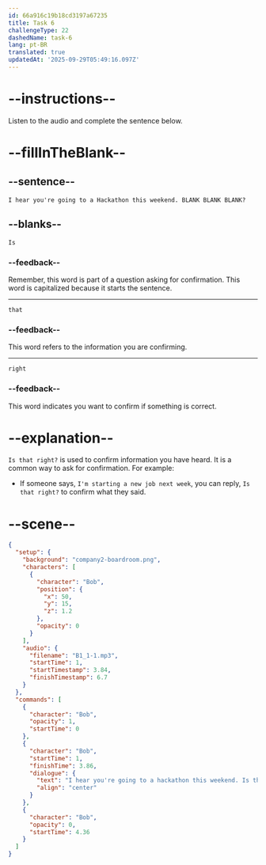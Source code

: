 ```yaml
---
id: 66a916c19b18cd3197a67235
title: Task 6
challengeType: 22
dashedName: task-6
lang: pt-BR
translated: true
updatedAt: '2025-09-29T05:49:16.097Z'
---
```


<!--
AUDIO REFERENCE:
Bob: I hear you're going to a hackathon this weekend. Is that right?
-->

# --instructions--

Listen to the audio and complete the sentence below.

# --fillInTheBlank--

## --sentence--

`I hear you're going to a Hackathon this weekend. BLANK BLANK BLANK?`

## --blanks--

`Is`

### --feedback--

Remember, this word is part of a question asking for confirmation. This word is capitalized because it starts the sentence.

---

`that`

### --feedback--

This word refers to the information you are confirming.

---

`right`

### --feedback--

This word indicates you want to confirm if something is correct.

# --explanation--

`Is that right?` is used to confirm information you have heard. It is a common way to ask for confirmation. For example:

- If someone says, `I'm starting a new job next week`, you can reply, `Is that right?` to confirm what they said.

# --scene--

```json
{
  "setup": {
    "background": "company2-boardroom.png",
    "characters": [
      {
        "character": "Bob",
        "position": {
          "x": 50,
          "y": 15,
          "z": 1.2
        },
        "opacity": 0
      }
    ],
    "audio": {
      "filename": "B1_1-1.mp3",
      "startTime": 1,
      "startTimestamp": 3.84,
      "finishTimestamp": 6.7
    }
  },
  "commands": [
    {
      "character": "Bob",
      "opacity": 1,
      "startTime": 0
    },
    {
      "character": "Bob",
      "startTime": 1,
      "finishTime": 3.86,
      "dialogue": {
        "text": "I hear you're going to a hackathon this weekend. Is that right?",
        "align": "center"
      }
    },
    {
      "character": "Bob",
      "opacity": 0,
      "startTime": 4.36
    }
  ]
}
```
